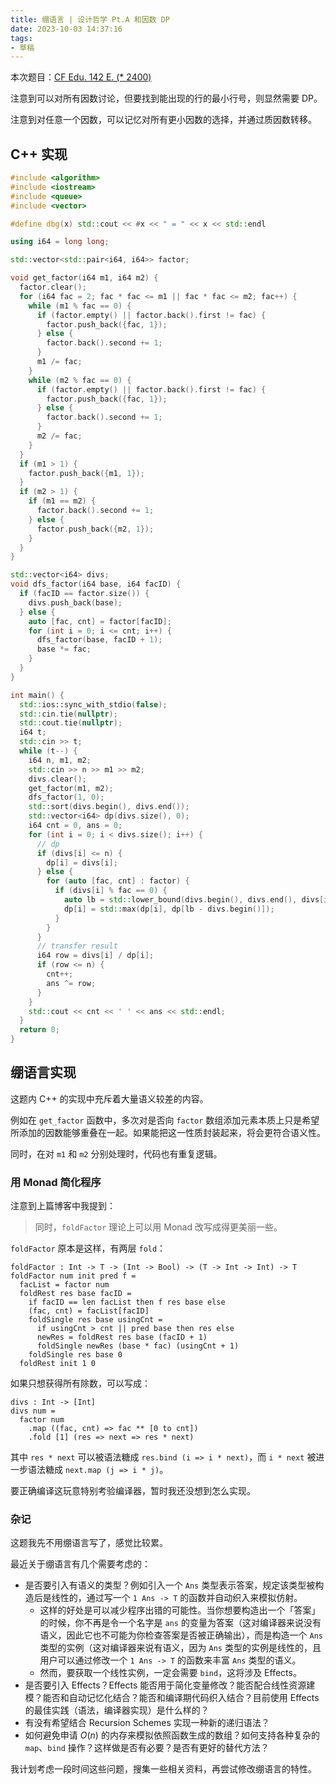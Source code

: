 ```yaml
---
title: 绷语言 | 设计哲学 Pt.A 和因数 DP
date: 2023-10-03 14:37:16
tags:
- 草稿
---
```


本次题目：[CF Edu. 142 E. (* 2400)](https://codeforces.com/contest/1792/problem/E)

注意到可以对所有因数讨论，但要找到能出现的行的最小行号，则显然需要 DP。

注意到对任意一个因数，可以记忆对所有更小因数的选择，并通过质因数转移。

## C++ 实现

```cpp
#include <algorithm>
#include <iostream>
#include <queue>
#include <vector>

#define dbg(x) std::cout << #x << " = " << x << std::endl

using i64 = long long;

std::vector<std::pair<i64, i64>> factor;

void get_factor(i64 m1, i64 m2) {
  factor.clear();
  for (i64 fac = 2; fac * fac <= m1 || fac * fac <= m2; fac++) {
    while (m1 % fac == 0) {
      if (factor.empty() || factor.back().first != fac) {
        factor.push_back({fac, 1});
      } else {
        factor.back().second += 1;
      }
      m1 /= fac;
    }
    while (m2 % fac == 0) {
      if (factor.empty() || factor.back().first != fac) {
        factor.push_back({fac, 1});
      } else {
        factor.back().second += 1;
      }
      m2 /= fac;
    }
  }
  if (m1 > 1) {
    factor.push_back({m1, 1});
  }
  if (m2 > 1) {
    if (m1 == m2) {
      factor.back().second += 1;
    } else {
      factor.push_back({m2, 1});
    }
  }
}

std::vector<i64> divs;
void dfs_factor(i64 base, i64 facID) {
  if (facID == factor.size()) {
    divs.push_back(base);
  } else {
    auto [fac, cnt] = factor[facID];
    for (int i = 0; i <= cnt; i++) {
      dfs_factor(base, facID + 1);
      base *= fac;
    }
  }
}

int main() {
  std::ios::sync_with_stdio(false);
  std::cin.tie(nullptr);
  std::cout.tie(nullptr);
  i64 t;
  std::cin >> t;
  while (t--) {
    i64 n, m1, m2;
    std::cin >> n >> m1 >> m2;
    divs.clear();
    get_factor(m1, m2);
    dfs_factor(1, 0);
    std::sort(divs.begin(), divs.end());
    std::vector<i64> dp(divs.size(), 0);
    i64 cnt = 0, ans = 0;
    for (int i = 0; i < divs.size(); i++) {
      // dp
      if (divs[i] <= n) {
        dp[i] = divs[i];
      } else {
        for (auto [fac, cnt] : factor) {
          if (divs[i] % fac == 0) {
            auto lb = std::lower_bound(divs.begin(), divs.end(), divs[i] / fac);
            dp[i] = std::max(dp[i], dp[lb - divs.begin()]);
          }
        }
      }
      // transfer result
      i64 row = divs[i] / dp[i];
      if (row <= n) {
        cnt++;
        ans ^= row;
      }
    }
    std::cout << cnt << ' ' << ans << std::endl;
  }
  return 0;
}
```

## 绷语言实现

这题内 C++ 的实现中充斥着大量语义较差的内容。

例如在 `get_factor` 函数中，多次对是否向 `factor` 数组添加元素本质上只是希望所添加的因数能够重叠在一起。如果能把这一性质封装起来，将会更符合语义性。

同时，在对 `m1` 和 `m2` 分别处理时，代码也有重复逻辑。

### 用 Monad 简化程序

注意到上篇博客中我提到：

> 同时，`foldFactor` 理论上可以用 Monad 改写成得更美丽一些。

`foldFactor` 原本是这样，有两层 `fold`：

```
foldFactor : Int -> T -> (Int -> Bool) -> (T -> Int -> Int) -> T
foldFactor num init pred f =
  facList = factor num
  foldRest res base facID =
    if facID == len facList then f res base else
    (fac, cnt) = facList[facID]
    foldSingle res base usingCnt =
      if usingCnt > cnt || pred base then res else
      newRes = foldRest res base (facID + 1)
      foldSingle newRes (base * fac) (usingCnt + 1)
    foldSingle res base 0
  foldRest init 1 0
```

如果只想获得所有除数，可以写成：

```
divs : Int -> [Int]
divs num =
  factor num
    .map ((fac, cnt) => fac ** [0 to cnt])
    .fold [1] (res => next => res * next)
```

其中 `res * next` 可以被语法糖成 `res.bind (i => i * next)`，而 `i * next` 被进一步语法糖成 `next.map (j => i * j)`。

要正确编译这玩意特别考验编译器，暂时我还没想到怎么实现。

### 杂记

这题我先不用绷语言写了，感觉比较累。

最近关于绷语言有几个需要考虑的：

- 是否要引入有语义的类型？例如引入一个 `Ans` 类型表示答案，规定该类型被构造后是线性的，通过写一个 `1 Ans -> T` 的函数并自动织入来模拟仿射。
  - 这样的好处是可以减少程序出错的可能性。当你想要构造出一个「答案」的时候，你不再是令一个名字是 `ans` 的变量为答案（这对编译器来说没有语义，因此它也不可能为你检查答案是否被正确输出），而是构造一个 `Ans` 类型的实例（这对编译器来说有语义，因为 `Ans` 类型的实例是线性的，且用户可以通过修改一个 `1 Ans -> T` 的函数来丰富 `Ans` 类型的语义。
  - 然而，要获取一个线性实例，一定会需要 `bind`，这将涉及 Effects。
- 是否要引入 Effects？Effects 能否用于简化变量修改？能否配合线性资源建模？能否和自动记忆化结合？能否和编译期代码织入结合？目前使用 Effects 的最佳实践（语法，编译器实现）是什么样的？
- 有没有希望结合 Recursion Schemes 实现一种新的递归语法？
- 如何避免申请 $O(n)$ 的内存来模拟依照函数生成的数组？如何支持各种复杂的 `map`、`bind` 操作？这样做是否有必要？是否有更好的替代方法？

我计划考虑一段时间这些问题，搜集一些相关资料，再尝试修改绷语言的特性。
